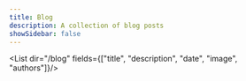 ```yaml
---
title: Blog
description: A collection of blog posts
showSidebar: false
---
```


<List dir="/blog" fields={["title", "description", "date", "image", "authors"]}/>
